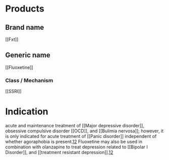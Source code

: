 # Products

## Brand name
[[Fxt]]

## Generic name
[[Fluoxetine]]

### Class / Mechanism
[[SSRI]]

# Indication

acute and maintenance treatment of [[Major depressive disorder]], obsessive compulsive disorder [[OCD]], and [[Bulimia nervosa]]; 
however, it is only indicated for acute treatment of [[Panic disorder]] independent of whether agoraphobia is present.[12](https://go.drugbank.com/drugs/DB00472#reference-L7664) Fluoxetine may also be used in combination with olanzapine to treat depression related to [[Bipolar I Disorder]], and [[treatment resistant depression]].[12](https://go.drugbank.com/drugs/DB00472#reference-L7664)
